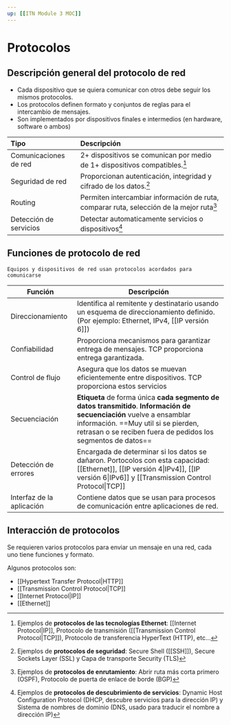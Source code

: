 ```yaml
---
up: [[ITN Module 3 MOC]]
---
```


# Protocolos
## Descripción general del protocolo de red
- Cada dispositivo que se quiera comunicar con otros debe seguir los mismos protocolos. 
- Los protocolos definen formato y conjuntos de reglas para el intercambio de mensajes.
- Son implementados por dispositivos finales e intermedios (en hardware, software o ambos)

| Tipo                   | Descripción                                                                              |
|:---------------------- |:---------------------------------------------------------------------------------------- |
| Comunicaciones de red  | 2+ dispositivos se comunican por medio de 1+ dispositivos compatibles.[^etep]              |
| Seguridad de red       | Proporcionan autenticación, integridad y cifrado de los datos.[^esp]                       |
| Routing                | Permiten intercambiar información de ruta, comparar ruta, selección de la mejor ruta[^erp] |
| Detección de servicios | Detectar automaticamente servicios o dispositivos[^edp]                                    |

## Funciones de protocolo de red
```ad-important
Equipos y dispositivos de red usan protocolos acordados para comunicarse
```

| Función                   | Descripción                                                                                                                                                                                                            |
| ------------------------- | ---------------------------------------------------------------------------------------------------------------------------------------------------------------------------------------------------------------------- |
| Direccionamiento          | Identifica al remitente y destinatario usando un esquema de direccionamiento definido. (Por ejemplo: Ethernet, IPv4, [[IP versión 6]])                                                                                             |
| Confiabilidad             | Proporciona mecanismos para garantizar entrega de mensajes. TCP proporciona entrega garantizada.                                                                                                                       |
| Control de flujo          | Asegura que los datos se muevan eficientemente entre dispositivos. TCP proporciona estos servicios                                                                                                                     |
| Secuenciación             | **Etiqueta** de forma única **cada segmento de datos transmitido**. **Información de secuenciación** vuelve a ensamblar información. ==Muy util si se pierden, retrasan o se reciben fuera de pedidos los segmentos de datos== |
| Detección de errores      | Encargada de determinar si los datos se dañaron. Portocolos con esta capacidad: [[Ethernet]], [[IP versión 4\|IPv4]], [[IP versión 6\|IPv6]] y [[Transmission Control Protocol\|TCP]]                                                                          |
| Interfaz de la aplicación | Contiene datos que se usan para procesos de comunicación entre aplicaciones de red.                                                                                                                                    |

## Interacción de protocolos
Se requieren varios protocolos para enviar un mensaje en una red, cada uno tiene funciones y formato.

Algunos protocolos son:
- [[Hypertext Transfer Protocol|HTTP]]
- [[Transmission Control Protocol|TCP]]
- [[Internet Protocol|IP]]
- [[Ethernet]]


[^etep]: Ejemplos de **protocolos de las tecnologías Ethernet**: [[Internet Protocol|IP]], Protocolo de transmisión ([[Transmission Control Protocol|TCP]]), Protocolo de transferencia HyperText (HTTP), etc...
[^esp]: Ejemplos de **protocolos de seguridad**: Secure Shell ([[SSH]]), Secure Sockets Layer (SSL) y Capa de transporte Security (TLS)
[^erp]: Ejemplos de **protocolos de enrutamiento**: Abrir ruta más corta primero (OSPF), Protocolo de puerta de enlace de borde (BGP)
[^edp]: Ejemplos de **protocolos de descubrimiento de servicios**: Dynamic Host Configuration Protocol (DHCP, descubre servicios para la dirección IP) y Sistema de nombres de dominio (DNS, usado para traducir el nombre a dirección IP)